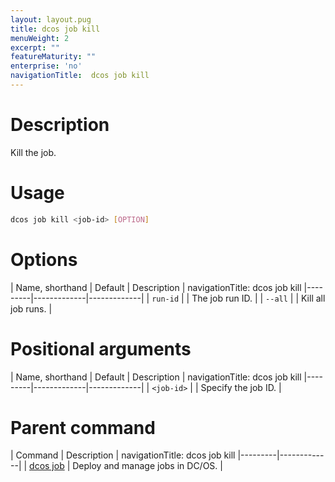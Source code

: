 ```yaml
---
layout: layout.pug
title: dcos job kill
menuWeight: 2
excerpt: ""
featureMaturity: ""
enterprise: 'no'
navigationTitle:  dcos job kill
---
```


<!-- This source repo for this topic is https://github.com/dcos/dcos-docs -->

    
# Description
Kill the job.

# Usage

```bash
dcos job kill <job-id> [OPTION]
```

# Options

| Name, shorthand | Default | Description |
navigationTitle:  dcos job kill
|---------|-------------|-------------|
| `run-id`   |             |  The job run ID. |
| `--all`   |             |  Kill all job runs. |

# Positional arguments

| Name, shorthand | Default | Description |
navigationTitle:  dcos job kill
|---------|-------------|-------------|
| `<job-id>`   |             |  Specify the job ID. |

# Parent command

| Command | Description |
navigationTitle:  dcos job kill
|---------|-------------|
| [dcos job](/docs/1.9/cli/command-reference/dcos-job/) |  Deploy and manage jobs in DC/OS. |

<!-- # Examples -->

